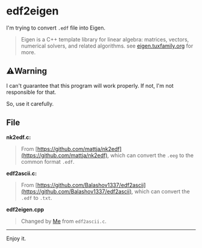 # edf2eigen

I'm trying to convert ```.edf``` file into Eigen.

> Eigen is a C++ template library for linear algebra: matrices, vectors, numerical solvers, and related algorithms.
> see [eigen.tuxfamily.org](https://eigen.tuxfamily.org/) for more.

## ⚠️Warning

I can't guarantee that this program will work properly. If not, I'm not responsible for that.

So, use it carefully.

## File

**nk2edf.c:**

> From [https://github.com/mattja/nk2edf](https://github.com/mattja/nk2edf), which can convert the ```.eeg``` to the common format ```.edf```.

**edf2ascii.c:**

> From [https://github.com/Balashov1337/edf2ascii](https://github.com/Balashov1337/edf2ascii), which can convert the ```.edf``` to ```.txt```.

**edf2eigen.cpp**

> Changed by [Me](https://github.com/LetMeFly666) from ```edf2ascii.c```.

---

Enjoy it.

